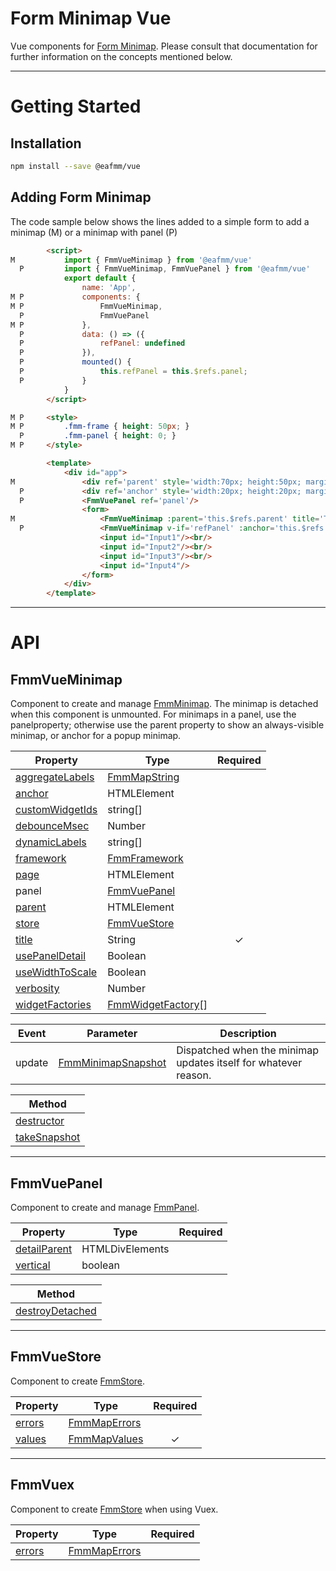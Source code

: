 # Form Minimap Vue
Vue components for [Form Minimap](https://github.com/sparrowhawk-ea/fmm-core).
Please consult that documentation for further information on the concepts mentioned below.

***
# Getting Started
## Installation
```bash
npm install --save @eafmm/vue
```

## Adding Form Minimap
The code sample below shows the lines added to a simple form to add a minimap (M) or a minimap with panel (P)
```html
        <script>
M           import { FmmVueMinimap } from '@eafmm/vue'
  P         import { FmmVueMinimap, FmmVuePanel } from '@eafmm/vue'
            export default {
                name: 'App',
M P             components: {
M P                 FmmVueMinimap,
  P                 FmmVuePanel
M P             },
  P             data: () => ({
  P                 refPanel: undefined
  P             }),
  P             mounted() {
  P                 this.refPanel = this.$refs.panel;
  P             }
            }
        </script>

M P     <style>
M P         .fmm-frame { height: 50px; }
  P         .fmm-panel { height: 0; }
M P     </style>

        <template>
            <div id="app">
M               <div ref='parent' style='width:70px; height:50px; margin-left:200px'></div>
  P             <div ref='anchor' style='width:20px; height:20px; margin-left:200px'></div>
  P             <FmmVuePanel ref='panel'/>
                <form>
M                   <FmmVueMinimap :parent='this.$refs.parent' title='Title'/>
  P                 <FmmVueMinimap v-if='refPanel' :anchor='this.$refs.anchor' :panel='refPanel' title='Title'/>
                    <input id="Input1"/><br/>
                    <input id="Input2"/><br/>
                    <input id="Input3"/><br/>
                    <input id="Input4"/>
                </form>
            </div>
        </template>
```

***
# API
## FmmVueMinimap
Component to create and manage [FmmMinimap](https://github.com/sparrowhawk-ea/fmm-core#fmmminimap).
The minimap is detached when this component is unmounted.
For minimaps in a panel, use the panelproperty; otherwise use the parent property to show an always-visible minimap, or anchor for a popup minimap.

Property | Type | Required
--- | --- | :---:
[aggregateLabels](https://github.com/sparrowhawk-ea/fmm-core#mcp-aggregatelabels) | [FmmMapString](https://github.com/sparrowhawk-ea/fmm-core#fmmmapstring)
[anchor](https://github.com/sparrowhawk-ea/fmm-core#mcp-anchor) | HTMLElement
[customWidgetIds](https://github.com/sparrowhawk-ea/fmm-core#mm-compose-customwidgetids) | string[]
[debounceMsec](https://github.com/sparrowhawk-ea/fmm-core#mcp-debouncemsec) | Number
[dynamicLabels](https://github.com/sparrowhawk-ea/fmm-core#mcp-dynamiclabels) | string[]
[framework](https://github.com/sparrowhawk-ea/fmm-core#mcp-framework) | [FmmFramework](https://github.com/sparrowhawk-ea/fmm-core#fmmframework)
[page](https://github.com/sparrowhawk-ea/fmm-core#mcp-page) | HTMLElement
panel | [FmmVuePanel](#fmmvuepanel)
[parent](https://github.com/sparrowhawk-ea/fmm-core#pcm-parent) | HTMLElement
[store](https://github.com/sparrowhawk-ea/fmm-core#mcp-store) | [FmmVueStore](#fmmvuestore)
[title](https://github.com/sparrowhawk-ea/fmm-core#mcp-title) | String | &check;
[usePanelDetail](https://github.com/sparrowhawk-ea/fmm-core#mcp-usepaneldetail) | Boolean
[useWidthToScale](https://github.com/sparrowhawk-ea/fmm-core#mcp-usewidthtoscale) | Boolean
[verbosity](https://github.com/sparrowhawk-ea/fmm-core#mcp-verbosity) | Number
[widgetFactories](https://github.com/sparrowhawk-ea/fmm-core#mcp-widgetfactories) | [FmmWidgetFactory](https://github.com/sparrowhawk-ea/fmm-core#fmmwidgetfactory)[]

Event | Parameter | Description
--- | --- | ---
update | [FmmMinimapSnapshot](https://github.com/sparrowhawk-ea/fmm-core#fmmminimapsnapshot) | Dispatched when the minimap updates itself for whatever reason.

| Method
| ---
| [destructor](https://github.com/sparrowhawk-ea/fmm-core#mm-destructor)
| [takeSnapshot](https://github.com/sparrowhawk-ea/fmm-core#mm-takesnapshot)

***
## FmmVuePanel
Component to create and manage [FmmPanel](https://github.com/sparrowhawk-ea/fmm-core#fmmpanel).

Property | Type | Required
--- | --- | :---:
[detailParent](https://github.com/sparrowhawk-ea/fmm-core#pcp-detailparent) | HTMLDivElements
[vertical](https://github.com/sparrowhawk-ea/fmm-core#pcp-vertical) | boolean

| Method
| ---
| [destroyDetached](https://github.com/sparrowhawk-ea/fmm-core#pm-destroydetached)

***
## FmmVueStore
Component to create [FmmStore](https://github.com/sparrowhawk-ea/fmm-core#fmmstore).

Property | Type | Required
--- | --- | :---:
[errors](https://github.com/sparrowhawk-ea/fmm-core#scp-errors) | [FmmMapErrors](https://github.com/sparrowhawk-ea/fmm-core#fmmmaperrors)
[values](https://github.com/sparrowhawk-ea/fmm-core#scp-values) | [FmmMapValues](https://github.com/sparrowhawk-ea/fmm-core#fmmmapvalues) | &check;

***
## FmmVuex
Component to create [FmmStore](https://github.com/sparrowhawk-ea/fmm-core#fmmstore) when using Vuex.

Property | Type | Required
--- | --- | :---:
[errors](https://github.com/sparrowhawk-ea/fmm-core#scp-errors) | [FmmMapErrors](https://github.com/sparrowhawk-ea/fmm-core#fmmmaperrors)

